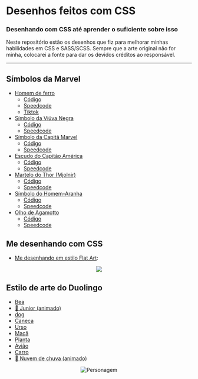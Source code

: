 # Desenhos feitos com CSS

### Desenhando com CSS até aprender o suficiente sobre isso

Neste repositório estão os desenhos que fiz para melhorar minhas habilidades em CSS e SASS/SCSS.
Sempre que a arte original não for minha, colocarei a fonte para dar os devidos créditos ao responsável.

---
## Símbolos da Marvel

- [Homem de ferro](https://natalia-fs.github.io/aprendendo-css/iron-man-mask/)
    - [Código](https://github.com/natalia-fs/aprendendo-css/tree/master/iron-man-mask)
    - [Speedcode](https://www.youtube.com/watch?v=ouvmJvNlMDg)
    - [Tiktok](https://www.tiktok.com/@nataliafdev/video/7116901906554834181)
- [Símbolo da Viúva Negra](https://natalia-fs.github.io/aprendendo-css/black-widow/)
    - [Código](https://github.com/natalia-fs/aprendendo-css/tree/master/black-widow)
    - [Speedcode](https://www.youtube.com/watch?v=9kgE0X-7eu4)
- [Símbolo da Capitã Marvel](https://natalia-fs.github.io/aprendendo-css/captain-marvel)
    - [Código](https://github.com/natalia-fs/aprendendo-css/tree/master/captain-marvel)
    - [Speedcode](https://www.youtube.com/watch?v=-vzY2ys7f0Q)
- [Escudo do Capitão América](https://natalia-fs.github.io/aprendendo-css/cap-america)
    - [Código](https://github.com/natalia-fs/aprendendo-css/tree/master/cap-america)
    - [Speedcode](https://www.youtube.com/watch?v=FNA_rG-R598)
- [Martelo do Thor (Mjolnir)](https://natalia-fs.github.io/aprendendo-css/mjolnir)
    - [Código](https://github.com/natalia-fs/aprendendo-css/tree/master/mjolnir)
    - [Speedcode](https://www.youtube.com/watch?v=75ax9sytQ2Q)
- [Símbolo do Homem-Aranha](https://natalia-fs.github.io/aprendendo-css/spider-man-logo)
    - [Código](https://github.com/natalia-fs/aprendendo-css/tree/master/spider-man-logo)
    - [Speedcode](https://www.youtube.com/watch?v=EFwVc-EI1Ww)
- [Olho de Agamotto](https://natalia-fs.github.io/aprendendo-css/doctor-strange)
    - [Código](https://github.com/natalia-fs/aprendendo-css/tree/master/doctor-strange)
    - [Speedcode](https://www.youtube.com/watch?v=u7XK-aRL1MU)
    
## Me desenhando com CSS

- [Me desenhando em estilo Flat Art](https://github.com/natalia-fs/aprendendo-css/tree/master/Rostos/drawing-myself):

<div align="center">
    <img src="https://github.com/natalia-fs/aprendendo-css/raw/master/Rostos/drawing-myself/preview-drawing-myself.png">
</div>

## Estilo de arte do Duolingo

- [Bea](https://github.com/natalia-fs/aprendendo-css/tree/master/duolingo-draw)
- [🔗 Junior (animado)](https://natalia-fs.github.io/aprendendo-css/duolingo-animals)
- [dog](https://github.com/natalia-fs/aprendendo-css/tree/master/duolingo-dog)
- [Caneca](https://github.com/natalia-fs/aprendendo-css/tree/master/duolingo-beer)
- [Urso](https://github.com/natalia-fs/aprendendo-css/tree/master/duolingo/bear)
- [Maçã](https://github.com/natalia-fs/aprendendo-css/tree/master/duolingo/apple)
- [Planta](https://github.com/natalia-fs/aprendendo-css/tree/master/duolingo/plant)
- [Avião](https://github.com/natalia-fs/aprendendo-css/tree/master/duolingo/plane)
- [Carro](https://github.com/natalia-fs/aprendendo-css/tree/master/duolingo/car)
- [🔗 Nuvem de chuva (animado)](https://natalia-fs.github.io/aprendendo-css/duolingo/storm)


<div align="center">
    <img src="duolingo-draw/preview.png" alt="Personagem">
</div>
